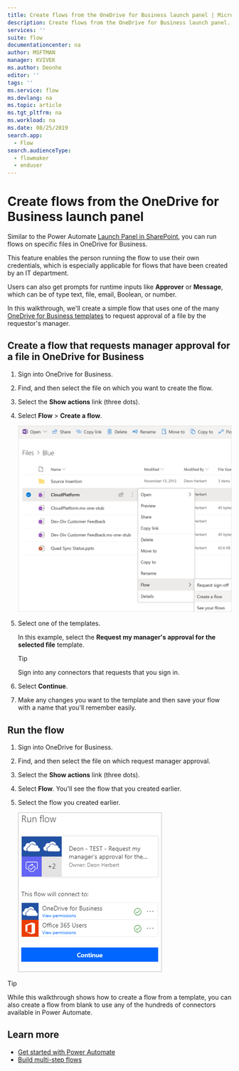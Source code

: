 ```yaml
---
title: Create flows from the OneDrive for Business launch panel | Microsoft Docs
description: Create flows from the OneDrive for Business launch panel.
services: ''
suite: flow
documentationcenter: na
author: MSFTMAN
manager: KVIVEK
ms.author: Deonhe
editor: ''
tags: ''
ms.service: flow
ms.devlang: na
ms.topic: article
ms.tgt_pltfrm: na
ms.workload: na
ms.date: 08/25/2019
search.app: 
  - Flow
search.audienceType: 
  - flowmaker
  - enduser
---
```



# Create flows from the OneDrive for Business launch panel


Similar to the Power Automate [Launch Panel in SharePoint](https://flow.microsoft.com/blog/introducing-flow-launch-panel-in-sharepoint-lists-and-libraries/), you can run flows on specific files in OneDrive for Business. 

This feature enables the person running the flow to use their own credentials, which is especially applicable for flows that have been created by an IT department. 

Users can also get prompts for runtime inputs like **Approver** or **Message**, which can be of type text, file, email, Boolean, or number.

In this walkthrough, we'll create a simple flow that uses one of the many [OneDrive for Business templates](https://flow.microsoft.com/search/?q=OneDrive) to request approval of a file by the requestor's manager.

## Create a flow that requests manager approval for a file in OneDrive for Business

1. Sign into OneDrive for Business.
1. Find, and then select the file on which you want to create the flow.
1. Select the **Show actions** link (three dots).
1. Select **Flow** > **Create a flow**.

     ![Create flow](./media/onedrive-launch-panel/create-flow.png) 

1. Select one of the templates.

    In this example, select the **Request my manager's approval for the selected file** template.

     >[!TIP]
     >Sign into any connectors that requests that you sign in.

1. Select **Continue**.
1. Make any changes you want to the template and then save your flow with a name that you'll remember easily.

## Run the flow

1. Sign into OneDrive for Business.
1. Find, and then select the file on which request manager approval.
1. Select the **Show actions** link (three dots).
1. Select **Flow**. You'll see the flow that you created earlier.
1. Select the flow you created earlier.

     ![Run your flow](./media/onedrive-launch-panel/run-flow.png)


>[!TIP]
>While this walkthrough shows how to create a flow from a template, you can also create a flow from blank to use any of the hundreds of connectors available in Power Automate.

## Learn more

- [Get started with Power Automate](getting-started.md) 
- [Build multi-step flows](multi-step-logic-flow.md)
